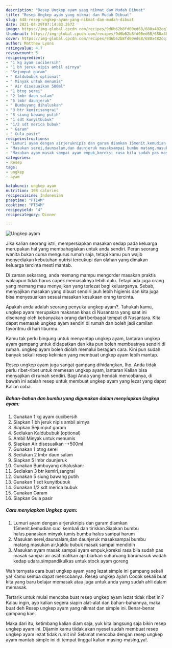 ```yaml
---
description: "Resep Ungkep ayam yang nikmat dan Mudah Dibuat"
title: "Resep Ungkep ayam yang nikmat dan Mudah Dibuat"
slug: 648-resep-ungkep-ayam-yang-nikmat-dan-mudah-dibuat
date: 2021-04-29T07:14:03.267Z
image: https://img-global.cpcdn.com/recipes/9d6b62b8fd00ed68/680x482cq70/ungkep-ayam-foto-resep-utama.jpg
thumbnail: https://img-global.cpcdn.com/recipes/9d6b62b8fd00ed68/680x482cq70/ungkep-ayam-foto-resep-utama.jpg
cover: https://img-global.cpcdn.com/recipes/9d6b62b8fd00ed68/680x482cq70/ungkep-ayam-foto-resep-utama.jpg
author: Matthew Lyons
ratingvalue: 4.7
reviewcount: 5
recipeingredient:
- "1 kg ayam cucibersih"
- "1 bh jeruk nipis ambil airnya"
- "Sejumput garam"
- " Kaldububuk optional"
- " Minyak untuk menumis"
- " Air disesuaikan 500ml"
- "1 btng serei"
- "2 lmbr daun salam"
- "5 lmbr daunjeruk"
- " Bumbuyang dihaluskan"
- "3 btr kemirisangrai"
- "5 siung bawang putih"
- "1 sdt kunyitbubuk"
- "1/2 sdt merica bubuk"
- " Garam"
- " Gula pasir"
recipeinstructions:
- "Lumuri ayam dengan airjeruknipis dan garam diamkan 15menit.kemudian cuci kembali dan tiriskan.Siapkan bumbu halus.panaskan minyak tumis bumbu halus sampai harum"
- "Masukan serei,daunsalam,dan daunjeruk masaksampai bumbu matang.masukan air,kaldu bubuk masak sampai mendidih"
- "Masukan ayam masak sampai ayam empuk,koreksi rasa bila sudah pas masak sampai air asat.matikan api.biarkan suhuruang.barumasuk wadah kedap udara.simpandikulkas untuk stock ayam goreng"
categories:
- Resep
tags:
- ungkep
- ayam

katakunci: ungkep ayam 
nutrition: 198 calories
recipecuisine: Indonesian
preptime: "PT14M"
cooktime: "PT34M"
recipeyield: "4"
recipecategory: Dinner

---
```



![Ungkep ayam](https://img-global.cpcdn.com/recipes/9d6b62b8fd00ed68/680x482cq70/ungkep-ayam-foto-resep-utama.jpg)

Jika kalian seorang istri, mempersiapkan masakan sedap pada keluarga merupakan hal yang membahagiakan untuk anda sendiri. Peran seorang  wanita bukan cuma mengurus rumah saja, tetapi kamu pun wajib menyediakan kebutuhan nutrisi tercukupi dan olahan yang dimakan keluarga tercinta mesti mantab.

Di zaman  sekarang, anda memang mampu mengorder masakan praktis walaupun tidak harus capek memasaknya lebih dulu. Tetapi ada juga orang yang memang mau menyajikan yang terlezat bagi keluarganya. Sebab, menyajikan masakan yang dibuat sendiri jauh lebih higienis dan kita juga bisa menyesuaikan sesuai masakan kesukaan orang tercinta. 



Apakah anda adalah seorang penyuka ungkep ayam?. Tahukah kamu, ungkep ayam merupakan makanan khas di Nusantara yang saat ini disenangi oleh kebanyakan orang dari berbagai tempat di Nusantara. Kita dapat memasak ungkep ayam sendiri di rumah dan boleh jadi camilan favoritmu di hari liburmu.

Kamu tak perlu bingung untuk menyantap ungkep ayam, lantaran ungkep ayam gampang untuk didapatkan dan kita pun boleh membuatnya sendiri di rumah. ungkep ayam boleh diolah memalui beragam cara. Kini pun sudah banyak sekali resep kekinian yang membuat ungkep ayam lebih mantap.

Resep ungkep ayam juga sangat gampang dihidangkan, lho. Anda tidak perlu ribet-ribet untuk memesan ungkep ayam, lantaran Kalian bisa menyajikan di rumah sendiri. Bagi Anda yang hendak mencobanya, di bawah ini adalah resep untuk membuat ungkep ayam yang lezat yang dapat Kalian coba.

<!--inarticleads1-->

##### Bahan-bahan dan bumbu yang digunakan dalam menyiapkan Ungkep ayam:

1. Gunakan 1 kg ayam cucibersih
1. Siapkan 1 bh jeruk nipis ambil airnya
1. Siapkan Sejumput garam
1. Sediakan  Kaldububuk (optional)
1. Ambil  Minyak untuk menumis
1. Siapkan  Air disesuaikan -+500ml
1. Gunakan 1 btng serei
1. Sediakan 2 lmbr daun salam
1. Siapkan 5 lmbr daunjeruk
1. Gunakan  Bumbuyang dihaluskan:
1. Sediakan 3 btr kemiri,sangrai
1. Gunakan 5 siung bawang putih
1. Gunakan 1 sdt kunyitbubuk
1. Gunakan 1/2 sdt merica bubuk
1. Gunakan  Garam
1. Siapkan  Gula pasir




<!--inarticleads2-->

##### Cara menyiapkan Ungkep ayam:

1. Lumuri ayam dengan airjeruknipis dan garam diamkan 15menit.kemudian cuci kembali dan tiriskan.Siapkan bumbu halus.panaskan minyak tumis bumbu halus sampai harum
1. Masukan serei,daunsalam,dan daunjeruk masaksampai bumbu matang.masukan air,kaldu bubuk masak sampai mendidih
1. Masukan ayam masak sampai ayam empuk,koreksi rasa bila sudah pas masak sampai air asat.matikan api.biarkan suhuruang.barumasuk wadah kedap udara.simpandikulkas untuk stock ayam goreng




Wah ternyata cara buat ungkep ayam yang lezat simple ini gampang sekali ya! Kamu semua dapat mencobanya. Resep ungkep ayam Cocok sekali buat kita yang baru belajar memasak atau juga untuk anda yang sudah ahli dalam memasak.

Tertarik untuk mulai mencoba buat resep ungkep ayam lezat tidak ribet ini? Kalau ingin, ayo kalian segera siapin alat-alat dan bahan-bahannya, maka buat deh Resep ungkep ayam yang nikmat dan simple ini. Benar-benar gampang kan. 

Maka dari itu, ketimbang kalian diam saja, yuk kita langsung saja bikin resep ungkep ayam ini. Dijamin kamu tiidak akan nyesel sudah membuat resep ungkep ayam lezat tidak rumit ini! Selamat mencoba dengan resep ungkep ayam mantab simple ini di tempat tinggal kalian masing-masing,ya!.

